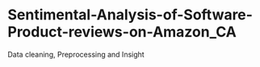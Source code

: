 # Sentimental-Analysis-of-Software-Product-reviews-on-Amazon_CA
Data cleaning, Preprocessing and Insight
